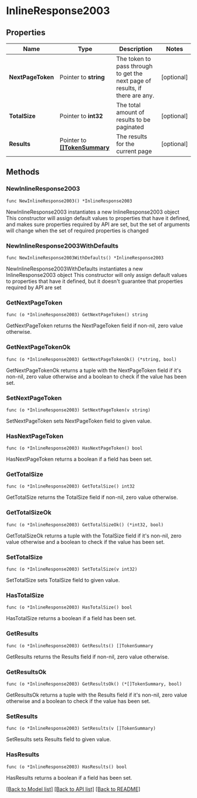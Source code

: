 # InlineResponse2003

## Properties

Name | Type | Description | Notes
------------ | ------------- | ------------- | -------------
**NextPageToken** | Pointer to **string** | The token to pass through to get the next page of results, if there are any. | [optional] 
**TotalSize** | Pointer to **int32** | The total amount of results to be paginated | [optional] 
**Results** | Pointer to [**[]TokenSummary**](TokenSummary.md) | The results for the current page | [optional] 

## Methods

### NewInlineResponse2003

`func NewInlineResponse2003() *InlineResponse2003`

NewInlineResponse2003 instantiates a new InlineResponse2003 object
This constructor will assign default values to properties that have it defined,
and makes sure properties required by API are set, but the set of arguments
will change when the set of required properties is changed

### NewInlineResponse2003WithDefaults

`func NewInlineResponse2003WithDefaults() *InlineResponse2003`

NewInlineResponse2003WithDefaults instantiates a new InlineResponse2003 object
This constructor will only assign default values to properties that have it defined,
but it doesn't guarantee that properties required by API are set

### GetNextPageToken

`func (o *InlineResponse2003) GetNextPageToken() string`

GetNextPageToken returns the NextPageToken field if non-nil, zero value otherwise.

### GetNextPageTokenOk

`func (o *InlineResponse2003) GetNextPageTokenOk() (*string, bool)`

GetNextPageTokenOk returns a tuple with the NextPageToken field if it's non-nil, zero value otherwise
and a boolean to check if the value has been set.

### SetNextPageToken

`func (o *InlineResponse2003) SetNextPageToken(v string)`

SetNextPageToken sets NextPageToken field to given value.

### HasNextPageToken

`func (o *InlineResponse2003) HasNextPageToken() bool`

HasNextPageToken returns a boolean if a field has been set.

### GetTotalSize

`func (o *InlineResponse2003) GetTotalSize() int32`

GetTotalSize returns the TotalSize field if non-nil, zero value otherwise.

### GetTotalSizeOk

`func (o *InlineResponse2003) GetTotalSizeOk() (*int32, bool)`

GetTotalSizeOk returns a tuple with the TotalSize field if it's non-nil, zero value otherwise
and a boolean to check if the value has been set.

### SetTotalSize

`func (o *InlineResponse2003) SetTotalSize(v int32)`

SetTotalSize sets TotalSize field to given value.

### HasTotalSize

`func (o *InlineResponse2003) HasTotalSize() bool`

HasTotalSize returns a boolean if a field has been set.

### GetResults

`func (o *InlineResponse2003) GetResults() []TokenSummary`

GetResults returns the Results field if non-nil, zero value otherwise.

### GetResultsOk

`func (o *InlineResponse2003) GetResultsOk() (*[]TokenSummary, bool)`

GetResultsOk returns a tuple with the Results field if it's non-nil, zero value otherwise
and a boolean to check if the value has been set.

### SetResults

`func (o *InlineResponse2003) SetResults(v []TokenSummary)`

SetResults sets Results field to given value.

### HasResults

`func (o *InlineResponse2003) HasResults() bool`

HasResults returns a boolean if a field has been set.


[[Back to Model list]](../README.md#documentation-for-models) [[Back to API list]](../README.md#documentation-for-api-endpoints) [[Back to README]](../README.md)


